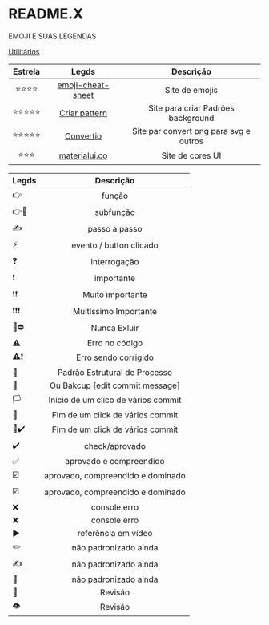 # README.X
EMOJI E SUAS LEGENDAS


[Utilitários]()


|  Estrela     | Legds | Descrição |
|  :-------:    | :------: |:---------:|
| ⭐⭐⭐⭐    | [emoji-cheat-sheet](https://github.com/ikatyang/emoji-cheat-sheet/blob/master/README.md) | Site de emojis
| ⭐⭐⭐⭐⭐ | [Criar pattern](https://patternico.com/)   |  Site para criar Padrões background|
| ⭐⭐⭐⭐⭐ | [Convertio](https://convertio.co/pt/) | Site par convert png para svg e outros
| ⭐⭐⭐ | [materialui.co](https://materialui.co/colors/) | Site de cores UI



| Legds | Descrição |
|------ |:---------:|
| 👉   |  função                      |
| 👉🔸 |  subfunção                   |
| ✍️   |  passo a passo               |
| ⚡   |  evento / button clicado     |
| ❓    |  interrogação                |
| ❗     |  importante                 |
| ❗❗    |  Muito importante           |
| ❗❗❗   |  Muitíssimo Importante      |
| 🚧⛔ |  Nunca Exluir               |
| ⚠️    |  Erro no código             |
| ⚠️❗   |  Erro sendo corrigido       |
| 🏁    | Padrão Estrutural de Processo |
| 🏁    | Ou Bakcup [edit commit message] |
| 🏳️    | Início de um clico de vários commit|
| 🚩    | Fim de um click de vários commit
| 🚩✔️  | Fim de um click de vários commit
| ✔️    | check/aprovado
| ✅    | aprovado e compreendido
| ☑️    | aprovado, compreendido e dominado
| ☑️    | aprovado, compreendido e dominado
| ❌    | console.erro
| ❌    | console.erro
| ▶️    | referência em vídeo
| ✏️    | não padronizado ainda
| ✍️    | não padronizado ainda
| 📍     | não padronizado ainda
| 👀    | Revisão
| 👁️    | Revisão
